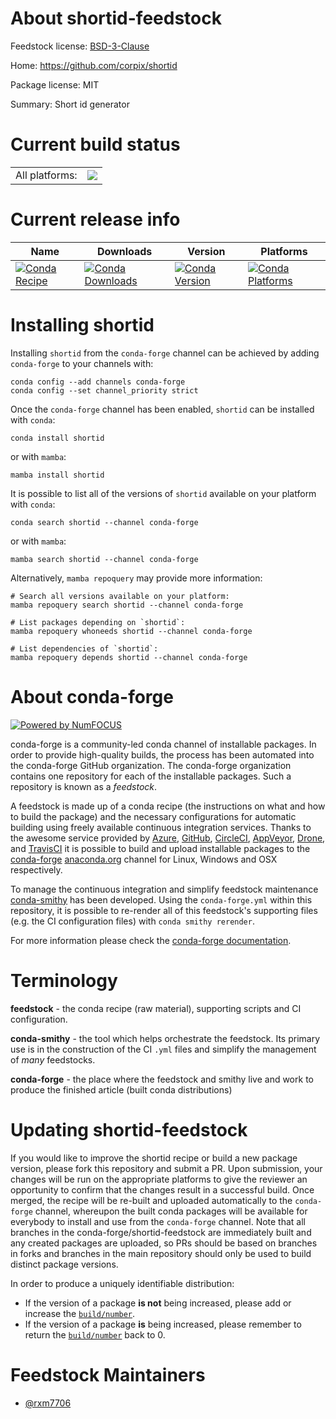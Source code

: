 About shortid-feedstock
=======================

Feedstock license: [BSD-3-Clause](https://github.com/conda-forge/shortid-feedstock/blob/main/LICENSE.txt)

Home: https://github.com/corpix/shortid

Package license: MIT

Summary: Short id generator

Current build status
====================


<table><tr><td>All platforms:</td>
    <td>
      <a href="https://dev.azure.com/conda-forge/feedstock-builds/_build/latest?definitionId=20151&branchName=main">
        <img src="https://dev.azure.com/conda-forge/feedstock-builds/_apis/build/status/shortid-feedstock?branchName=main">
      </a>
    </td>
  </tr>
</table>

Current release info
====================

| Name | Downloads | Version | Platforms |
| --- | --- | --- | --- |
| [![Conda Recipe](https://img.shields.io/badge/recipe-shortid-green.svg)](https://anaconda.org/conda-forge/shortid) | [![Conda Downloads](https://img.shields.io/conda/dn/conda-forge/shortid.svg)](https://anaconda.org/conda-forge/shortid) | [![Conda Version](https://img.shields.io/conda/vn/conda-forge/shortid.svg)](https://anaconda.org/conda-forge/shortid) | [![Conda Platforms](https://img.shields.io/conda/pn/conda-forge/shortid.svg)](https://anaconda.org/conda-forge/shortid) |

Installing shortid
==================

Installing `shortid` from the `conda-forge` channel can be achieved by adding `conda-forge` to your channels with:

```
conda config --add channels conda-forge
conda config --set channel_priority strict
```

Once the `conda-forge` channel has been enabled, `shortid` can be installed with `conda`:

```
conda install shortid
```

or with `mamba`:

```
mamba install shortid
```

It is possible to list all of the versions of `shortid` available on your platform with `conda`:

```
conda search shortid --channel conda-forge
```

or with `mamba`:

```
mamba search shortid --channel conda-forge
```

Alternatively, `mamba repoquery` may provide more information:

```
# Search all versions available on your platform:
mamba repoquery search shortid --channel conda-forge

# List packages depending on `shortid`:
mamba repoquery whoneeds shortid --channel conda-forge

# List dependencies of `shortid`:
mamba repoquery depends shortid --channel conda-forge
```


About conda-forge
=================

[![Powered by
NumFOCUS](https://img.shields.io/badge/powered%20by-NumFOCUS-orange.svg?style=flat&colorA=E1523D&colorB=007D8A)](https://numfocus.org)

conda-forge is a community-led conda channel of installable packages.
In order to provide high-quality builds, the process has been automated into the
conda-forge GitHub organization. The conda-forge organization contains one repository
for each of the installable packages. Such a repository is known as a *feedstock*.

A feedstock is made up of a conda recipe (the instructions on what and how to build
the package) and the necessary configurations for automatic building using freely
available continuous integration services. Thanks to the awesome service provided by
[Azure](https://azure.microsoft.com/en-us/services/devops/), [GitHub](https://github.com/),
[CircleCI](https://circleci.com/), [AppVeyor](https://www.appveyor.com/),
[Drone](https://cloud.drone.io/welcome), and [TravisCI](https://travis-ci.com/)
it is possible to build and upload installable packages to the
[conda-forge](https://anaconda.org/conda-forge) [anaconda.org](https://anaconda.org/)
channel for Linux, Windows and OSX respectively.

To manage the continuous integration and simplify feedstock maintenance
[conda-smithy](https://github.com/conda-forge/conda-smithy) has been developed.
Using the ``conda-forge.yml`` within this repository, it is possible to re-render all of
this feedstock's supporting files (e.g. the CI configuration files) with ``conda smithy rerender``.

For more information please check the [conda-forge documentation](https://conda-forge.org/docs/).

Terminology
===========

**feedstock** - the conda recipe (raw material), supporting scripts and CI configuration.

**conda-smithy** - the tool which helps orchestrate the feedstock.
                   Its primary use is in the construction of the CI ``.yml`` files
                   and simplify the management of *many* feedstocks.

**conda-forge** - the place where the feedstock and smithy live and work to
                  produce the finished article (built conda distributions)


Updating shortid-feedstock
==========================

If you would like to improve the shortid recipe or build a new
package version, please fork this repository and submit a PR. Upon submission,
your changes will be run on the appropriate platforms to give the reviewer an
opportunity to confirm that the changes result in a successful build. Once
merged, the recipe will be re-built and uploaded automatically to the
`conda-forge` channel, whereupon the built conda packages will be available for
everybody to install and use from the `conda-forge` channel.
Note that all branches in the conda-forge/shortid-feedstock are
immediately built and any created packages are uploaded, so PRs should be based
on branches in forks and branches in the main repository should only be used to
build distinct package versions.

In order to produce a uniquely identifiable distribution:
 * If the version of a package **is not** being increased, please add or increase
   the [``build/number``](https://docs.conda.io/projects/conda-build/en/latest/resources/define-metadata.html#build-number-and-string).
 * If the version of a package **is** being increased, please remember to return
   the [``build/number``](https://docs.conda.io/projects/conda-build/en/latest/resources/define-metadata.html#build-number-and-string)
   back to 0.

Feedstock Maintainers
=====================

* [@rxm7706](https://github.com/rxm7706/)

